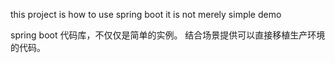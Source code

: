this project is how to use spring boot
it is not merely simple demo

spring boot 代码库，不仅仅是简单的实例。
结合场景提供可以直接移植生产环境的代码。